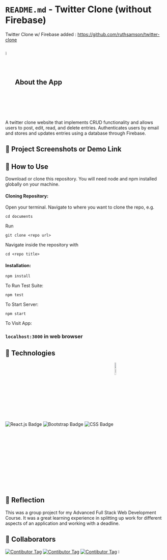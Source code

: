 # `README.md` - Twitter Clone (without Firebase)

Twitter Clone w/ Firebase added : https://github.com/ruthsamson/twitter-clone

## <img src="https://www.freepnglogos.com/uploads/twitter-logo-png/twitter-bird-icon-png-logo-2.png" alt="Twitter logo" width="5%" align="center" /> About the App

A twitter clone website that implements CRUD functionality and allows users to post, edit, read, and delete entries. Authenticates users by email and stores and updates entries using a database through Firebase. 

## 📸 Project Screenshots or Demo Link



## 📝 How to Use

Download or clone this repository. You will need node and npm installed globally on your machine.

#### Cloning Repository: 

Open your terminal. Navigate to where you want to clone the repo, e.g.

```
cd documents
```  
 
Run

```
git clone <repo url>
```

Navigate inside the repository with 

```
cd <repo title>
``` 

#### Installation:

```
npm install
``` 

To Run Test Suite:

```
npm test
``` 

To Start Server:

```
npm start
``` 

To Visit App:

### `localhost:3000` in web browser


## 🔨 Technologies

![React.js Badge](https://img.shields.io/badge/React-20232A?style=for-the-badge&logo=react&logoColor=61DAFB)
![Bootstrap Badge](https://img.shields.io/badge/Bootstrap-563D7C?style=for-the-badge&logo=bootstrap&logoColor=white)
![CSS Badge](https://img.shields.io/badge/CSS3-1572B6?style=for-the-badge&logo=css3&logoColor=white)
<img src="https://logodix.com/logo/1858283.png" alt="Firebase badge" width="10%" align="center"/> 



## 🤔 Reflection

This was a group project for my Advanced Full Stack Web Development Course. It was a great learning experience in splitting up work for different aspects of an application and working with a deadline. 


## 👏 Collaborators
[![Contibutor Tag](https://github.com/ruthsamson.png?size=50)](https://github.com/ruthsamson)
[![Contibutor Tag](https://github.com/andrewhsiao11.png?size=50)](https://github.com/andrewhsiao11)
[![Contibutor Tag](https://github.com/Yeon-C.png?size=50)](https://github.com/Yeon-C)
<a href="https://github.com/apulchritudoff">
  <img src="https://github.com/apulchritudoff.png?size=50" alt="Contributor tag" width="5%">
</a>
